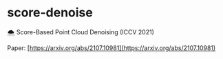# score-denoise
🌨 Score-Based Point Cloud Denoising (ICCV 2021)

Paper: [https://arxiv.org/abs/2107.10981](https://arxiv.org/abs/2107.10981)

